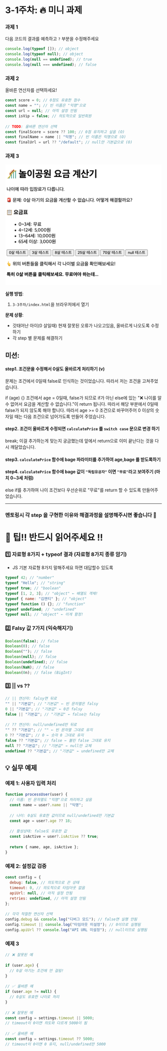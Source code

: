 # 3-1주차: 🔥 미니 과제

### 과제 1

다음 코드의 결과를 예측하고 `?` 부분을 수정해주세요

```javascript
console.log(typeof []); // object
console.log(typeof null); // object
console.log(null == undefined); // true
console.log(null === undefined); // false
```

### 과제 2

올바른 연산자를 선택하세요!

```javascript
const score = 0; // 0점도 유효한 점수
const name = ""; // 빈 이름은 "익명"으로
const url = null; // 아직 설정 안됨
const isVip = false; // 의도적으로 일반회원

// TODO: 올바른 연산자 선택
const finalScore = score ?? 100; // 0점 유지하고 싶음 (O)
const finalName = name || "익명"; // 빈 이름은 익명으로 (O)
const finalUrl = url ?? "/default"; // null만 기본값으로 (O)
```

### 과제 3

![img.png](img.png)

**실행 방법**:

1. `3-3주차/index.html`을 브라우저에서 열기

**문제 상황**:

- 갓태어난 아이(0 살일때) 현재 잘못된 오류가 나오고있음, 올바르게 나오도록 수정하기
- 각 step 별 문제를 해결하기

## **미션**:

#### step1. 조건문을 수정해서 0살도 올바르게 처리하기 (v)

문제는 조건에서 0일때 false로 인식하는 것이었습니다. 따라서 저는 조건을 고쳐주었습니다.

if (age) {} 조건에서 age = 0일때, false가 되므로 if가 아닌 else에 있는 "❌ 나이를 알 수 없어서 요금을 계산할 수 없습니다."이 return 됩니다.
따라서 해당 부분에서 0일때 false가 되지 않도록 해야 합니다.
따라서 age >= 0 조건으로 바꾸어주어 0 이상의 숫자일 때는 다음 조건으로 넘어가도록 만들어 주었습니다.

#### step2. 조건이 올바르게 수정되면 `calculatePrice` 를 `switch case` 문으로 변경 하기

break; 이걸 추가하는게 맞는지 궁금했는데 앞에서 return으로 이미 끝난다는 것을 다시 깨달았습니다.

#### step3. `calculatePrice` 함수에 bage 파라미터를 추가하여 age,bage 를 받도록하기

#### step4. `calculatePrice` 함수에 bage 값이 `"독립유공자"` 이면 `"무료"`라고 보여주기 (마치 0~3세 처럼)

else if를 추가하여 나이 조건보다 우선순위로 "무료"를 return 할 수 있도록 만들어주었습니다.

---

### 멘토링시 각 step 을 구현한 이유와 해결과정을 설명해주시면 좋습니다 🤡

# 🤡 팁!! 반드시 읽어주세요 !!

### 1️⃣ 자료형 8가지 + typeof 결과 (자료형 8가지 종류 암기)

- JS 기본 자료형 8가지 말해주세요 하면 대답할수 있도록

```javascript
typeof 42; // "number"
typeof "Hello"; // "string"
typeof true; // "boolean"
typeof [1, 2, 3]; // "object" ← 배열도 객체!
typeof { name: "김멘티" }; // "object"
typeof function () {}; // "function"
typeof undefined; // "undefined"
typeof null; // "object" ← 이게 함정!
```

### 2️⃣ Falsy 값 7가지 (익숙해지기)

```javascript
Boolean(false); // false
Boolean(0); // false
Boolean(""); // false
Boolean(null); // false
Boolean(undefined); // false
Boolean(NaN); // false
Boolean(0n); // false (BigInt)
```

### 3️⃣ || vs ??

```javascript
// || 연산자: falsy면 뒤로
"" || "기본값"; // "기본값" ← 빈 문자열은 falsy
0 || "기본값"; // "기본값" ← 0은 falsy
false || "기본값"; // "기본값" ← false는 falsy

// ?? 연산자: null/undefined만 뒤로
"" ?? "기본값"; // "" ← 빈 문자열 그대로 유지
0 ?? "기본값"; // 0 ← 숫자 0 그대로 유지
false ?? "기본값"; // false ← 불린 false 그대로 유지
null ?? "기본값"; // "기본값" ← null만 교체
undefined ?? "기본값"; // "기본값" ← undefined만 교체
```

## 💡 실무 예제

### 예제 1: 사용자 입력 처리

```javascript
function processUser(user) {
  // 이름: 빈 문자열도 "익명"으로 처리하고 싶음
  const name = user?.name || "익명";

  // 나이: 0살도 유효한 값이므로 null/undefined만 기본값
  const age = user?.age ?? 18;

  // 활성상태: false도 유효한 값
  const isActive = user?.isActive ?? true;

  return { name, age, isActive };
}
```

### 예제 2: 설정값 검증

```javascript
const config = {
  debug: false, // 의도적으로 끈 상태
  timeout: 0, // 의도적으로 타임아웃 없음
  apiUrl: null, // 아직 설정 안됨
  retries: undefined, // 아직 설정 안됨
};

// 각각 적절한 연산자 선택
config.debug && console.log("디버그 모드"); // false면 실행 안됨
config.timeout || console.log("타임아웃 미설정"); // 0이므로 실행됨
config.apiUrl ?? console.log("API URL 미설정"); // null이므로 실행됨
```

### 예제 3

```javascript
// ❌ 잘못된 예

if (user.age) {
  // 0살 아기는 조건에 안 걸림!
}

// ✅ 올바른 예
if (user.age != null) {
  // 0살도 유효한 나이로 처리
}

// ❌ 잘못된 예
const config = settings.timeout || 5000;
// timeout이 0이면 의도와 다르게 5000이 됨

// ✅ 올바른 예
const config = settings.timeout ?? 5000;
// timeout이 0이면 0 유지, null/undefined만 5000
```
